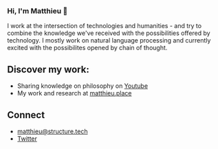 ### Hi, I'm Matthieu 👋

I work at the intersection of technologies and humanities - and try to combine the knowledge we've received with the possibilities offered by technology. I mostly work on natural language processing and currently excited with the possibilites opened by chain of thought. 

## Discover my work: 
- Sharing knowledge on philosophy on <a href="https://www.youtube/_matthieu">Youtube</a> 
- My work and research at <a href="https://matthieu.place">matthieu.place</a> 

## Connect 
- matthieu@structure.tech
-  <a href="https://https://twitter.com/____matthieu___">Twitter</a> 
